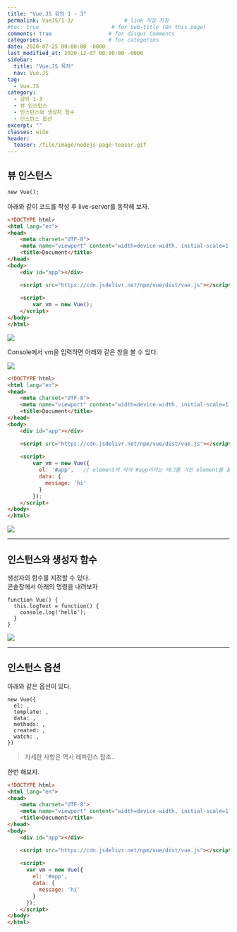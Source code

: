 ```yaml
---
title: "Vue.JS 강의 1 - 3"
permalink: VueJS/1-3/                # link 직접 지정
#toc: true                       # for Sub-title (On this page)
comments: true                  # for disqus Comments
categories:                     # for categories
date: 2020-07-25 00:00:00 -0000
last_modified_at: 2020-12-07 00:00:00 -0000
sidebar:
  title: "Vue.JS 목차"
  nav: Vue.JS
tag:
  - Vue.JS
category:
  - 강의 1-3
  - 뷰 인스턴스
  - 인스턴스와 생성자 함수
  - 인스턴스 옵션
excerpt: ""
classes: wide
header:
  teaser: /file/image/nodejs-page-teaser.gif
---
```


## 뷰 인스턴스

```html
new Vue();
```

아래와 같이 코드를 작성 후 live-server를 동작해 보자.

```html
<!DOCTYPE html>
<html lang="en">
<head>
    <meta charset="UTF-8">
    <meta name="viewport" content="width=device-width, initial-scale=1.0">
    <title>Document</title>
</head>
<body>
    <div id="app"></div>

    <script src="https://cdn.jsdelivr.net/npm/vue/dist/vue.js"></script>
    
    <script>
        var vm = new Vue();
    </script>
</body>
</html>
```

![](/file/image/VueJS-1-3-1.png)

Console에서 vm을 입력하면 아래와 같은 창을 볼 수 있다.

![](/file/image/VueJS-1-3-2.png)

```html
<!DOCTYPE html>
<html lang="en">
<head>
    <meta charset="UTF-8">
    <meta name="viewport" content="width=device-width, initial-scale=1.0">
    <title>Document</title>
</head>
<body>
    <div id="app"></div>

    <script src="https://cdn.jsdelivr.net/npm/vue/dist/vue.js"></script>
    
    <script>
        var vm = new Vue({
          el: '#app',   // element의 약자 #app이라는 태그를 가진 element를 붙이겠다
          data: {
            message: 'hi'
          }
        });
    </script>
</body>
</html>
```

![](/file/image/VueJS-1-3-3.png)

---

## 인스턴스와 생성자 함수

생성자의 함수를 지정할 수 있다.<br>
콘솔창에서 아래의 명령을 내려보자

```
function Vue() {
  this.logText = function() {
    console.log('hello');
  }
}
```

![](/file/image/VueJS-1-3-4.png)

---

## 인스턴스 옵션

아래와 같은 옵션이 있다.

```
new Vue({
  el: ,
  template: ,
  data: ,
  methods: ,
  created: ,
  watch: ,
})
```

> 자세한 사항은 역시 레퍼런스 참조..

한번 해보자.

```html
<!DOCTYPE html>
<html lang="en">
<head>
    <meta charset="UTF-8">
    <meta name="viewport" content="width=device-width, initial-scale=1.0">
    <title>Document</title>
</head>
<body>
    <div id="app"></div>

    <script src="https://cdn.jsdelivr.net/npm/vue/dist/vue.js"></script>
    
    <script>
      var vm = new Vue({
        el: '#app',
        data: {
          message: 'hi'
        }
      });
    </script>
</body>
</html>
```